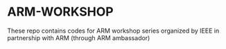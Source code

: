 # ARM-WORKSHOP
These repo contains codes for ARM workshop series organized by IEEE in partnership with ARM (through ARM ambassador)

